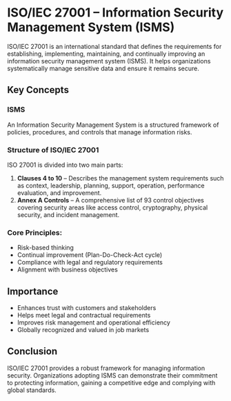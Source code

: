 # ISO/IEC 27001 – Information Security Management System (ISMS)

ISO/IEC 27001 is an international standard that defines the requirements for establishing, implementing, maintaining, and continually improving an information security management system (ISMS). It helps organizations systematically manage sensitive data and ensure it remains secure.

## Key Concepts

### ISMS

An Information Security Management System is a structured framework of policies, procedures, and controls that manage information risks.

### Structure of ISO/IEC 27001

ISO 27001 is divided into two main parts:

1. **Clauses 4 to 10** – Describes the management system requirements such as context, leadership, planning, support, operation, performance evaluation, and improvement.
2. **Annex A Controls** – A comprehensive list of 93 control objectives covering security areas like access control, cryptography, physical security, and incident management.

### Core Principles:

- Risk-based thinking
- Continual improvement (Plan-Do-Check-Act cycle)
- Compliance with legal and regulatory requirements
- Alignment with business objectives

## Importance

- Enhances trust with customers and stakeholders
- Helps meet legal and contractual requirements
- Improves risk management and operational efficiency
- Globally recognized and valued in job markets

## Conclusion

ISO/IEC 27001 provides a robust framework for managing information security. Organizations adopting ISMS can demonstrate their commitment to protecting information, gaining a competitive edge and complying with global standards.